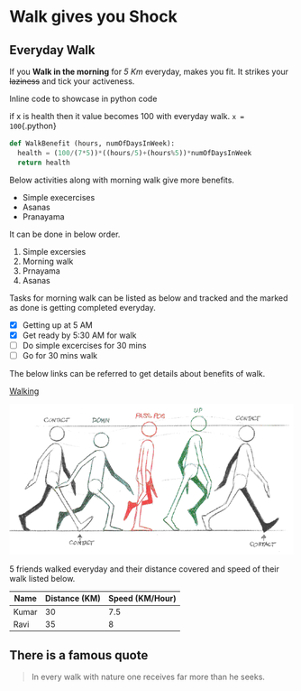 <!---
This is markdown project to pratices markdown syntax
-->
# Walk gives you Shock
## Everyday Walk

If you **Walk in the morning** for *5 Km* everyday, makes you fit. It strikes your ~~laziness~~ and tick your activeness.

Inline code to showcase in python code

if x is health then it value becomes 100 with everyday walk.
`x = 100`{.python}

```python
def WalkBenefit (hours, numOfDaysInWeek):
  health = (100/(7*5))*((hours/5)+(hours%5))*numOfDaysInWeek
  return health
```
Below activities along with morning walk give more benefits.
- Simple execercises
- Asanas
- Pranayama

It can be done in below order.
1. Simple excersies
2. Morning walk
3. Prnayama
4. Asanas

Tasks for morning walk can be listed as below and tracked and the marked as done is getting completed everyday.
- [x] Getting up at 5 AM
- [x] Get ready by 5:30 AM for walk
- [ ] Do simple excercises for 30 mins
- [ ] Go for 30 mins walk

The below links can be referred to get details about benefits of walk.

[Walking](https://www.mayoclinic.org/healthy-lifestyle/fitness/in-depth/walking/art-20046261)

![Simple Walk](simplewalk.png)

5 friends walked everyday and their distance covered and speed of their walk listed below.

|Name    |Distance (KM)| Speed (KM/Hour)|
|--------|-------------|----------------|
|Kumar   |30           |7.5             |
|Ravi    |35           |8               |

There is a famous quote
---
> In every walk with nature one receives far more than he seeks.
